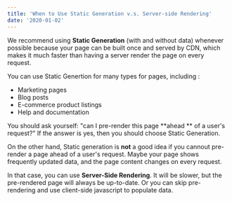 ```yaml
---
title: 'When to Use Static Generation v.s. Server-side Rendering'
date: '2020-01-02'
---
```


We recommend using **Static Generation** (with and without data) whenever possible because your page can be built once and served by CDN, which makes it much faster than having a server render the page on every request.

You can use Static Genertion for many types for pages, including :

- Marketing pages
- Blog posts
- E-commerce product listings
- Help and documentation

You should ask yourself: "can I pre-render this page **ahead ** of a user's request?" If the answer is yes, then you should choose Static Generation.

On the other hand, Static generation is **not** a good idea if you cannout pre-render a page ahead of a user's request. Maybe your page shows frequently updated data, and the page content changes on every request.

In that case, you can use **Server-Side Rendering**. It will be slower, but the pre-rendered page will always be up-to-date. Or you can skip pre-rendering and use client-side javascript to populate data.